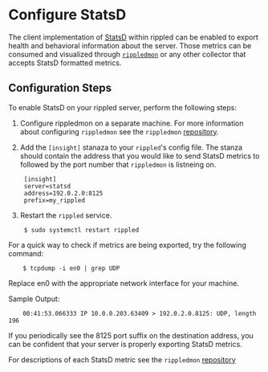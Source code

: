 # Configure StatsD

 The client implementation of [StatsD](https://github.com/statsd/statsd) within rippled can be enabled to export health and behavioral information about the server. Those metrics can be consumed and visualized through [`rippledmon`](https://github.com/ripple/rippledmon) or any other collector that accepts StatsD formatted metrics.


 ## Configuration Steps

 To enable StatsD on your rippled server, perform the following steps:

1. Configure rippledmon on a separate machine. For more information about configuring `rippledmon` see the `rippledmon` [repository](https://github.com/ripple/rippledmon).


0. Add the `[insight]` stanaza to your `rippled`'s config file. The stanza should contain the address that you would like to send StatsD metrics to followed by the port number that `rippledmon` is listneing on.

        [insight]
        server=statsd
        address=192.0.2.0:8125
        prefix=my_rippled


0. Restart the `rippled` service.

        $ sudo systemctl restart rippled

For a quick way to check if metrics are being exported, try the following command:

        $ tcpdump -i en0 | grep UDP

Replace en0 with the appropriate network interface for your machine. 

Sample Output:

        00:41:53.066333 IP 10.0.0.203.63409 > 192.0.2.0.8125: UDP, length 196

If you periodically see the 8125 port suffix on the destination address, you can be confident that your server is properly exporting StatsD metrics.

For descriptions of each StatsD metric see the `rippledmon` [repository](https://github.com/ripple/rippledmon)









